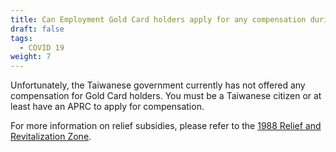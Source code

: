 ```yaml
---
title: Can Employment Gold Card holders apply for any compensation during pandemic?
draft: false
tags:
  - COVID 19
weight: 7
---
```

Unfortunately, the Taiwanese government currently has not offered any compensation for Gold Card holders. You must be a Taiwanese citizen or at least have an APRC to apply for compensation.

For more information on relief subsidies, please refer to the [1988 Relief and Revitalization Zone](https://1988.taiwan.gov.tw/ " to 1988 Relief and Revitalization Zone").